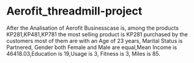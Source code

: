 # Aerofit_threadmill-project
After the Analisation of Aerofit Businesscase is, among the products KP281,KP481,KP781 the most selling product is KP281 purchased by the customers most of them are with an Age of 23 years, Marital Status is Partnered, Gender both Female and Male are equal,Mean Income is 46418.03,Education is 19,Usage is 3, Fitness is 3, Miles is 85.
